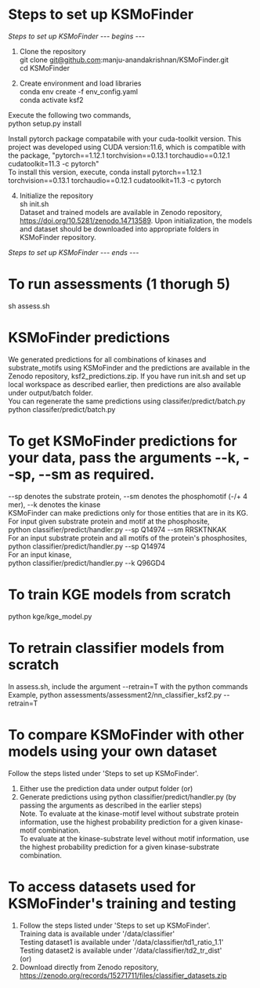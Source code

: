 # Steps to set up KSMoFinder <br>
*Steps to set up KSMoFinder --- begins ---*
1. Clone the repository <br>
git clone git@github.com:manju-anandakrishnan/KSMoFinder.git <br>
cd KSMoFinder <br>

2. Create environment and load libraries <br>
conda env create -f env_config.yaml <br>
conda activate ksf2 <br>

Execute the following two commands, <br>
python setup.py install <br>

Install pytorch package compatabile with your cuda-toolkit version. This project was developed using CUDA version:11.6, which is compatible with the package, "pytorch==1.12.1 torchvision==0.13.1 torchaudio==0.12.1 cudatoolkit=11.3 -c pytorch" <br>
To install this version, execute, conda install pytorch==1.12.1 torchvision==0.13.1 torchaudio==0.12.1 cudatoolkit=11.3 -c pytorch <br>

4. Initialize the repository <br>
sh init.sh <br>
Dataset and trained models are available in Zenodo repository, https://doi.org/10.5281/zenodo.14713589. Upon initialization, the models and dataset should be downloaded into appropriate folders in KSMoFinder repository.

*Steps to set up KSMoFinder --- ends ---*

# To run assessments (1 thorugh 5)
sh assess.sh <br>

# KSMoFinder predictions
We generated predictions for all combinations of kinases and substrate_motifs using KSMoFinder and the predictions are available in the Zenodo repository, ksf2_predictions.zip. If you have run init.sh and set up local workspace as described earlier, then predictions are also available under output/batch folder. <br>
You can regenerate the same predictions using classifer/predict/batch.py <br>
python classifer/predict/batch.py <br>

# To get KSMoFinder predictions for your data, pass the arguments --k, --sp, --sm as required. 
--sp denotes the substrate protein, --sm denotes the phosphomotif (-/+ 4 mer),  --k denotes the kinase <br>
KSMoFinder can make predictions only for those entities that are in its KG. <br>
For input given substrate protein and motif at the phosphosite, <br>
python classifier/predict/handler.py --sp Q14974 --sm RRSKTNKAK <br>
For an input substrate protein and all motifs of the protein's phosphosites, <br>
python classifier/predict/handler.py --sp Q14974 <br>
For an input kinase, <br>
python classifier/predict/handler.py --k Q96GD4 <br>

# To train KGE models from scratch
python kge/kge_model.py <br>

# To retrain classifier models from scratch
In assess.sh, include the argument --retrain=T with the python commands <br>
Example, python assessments/assessment2/nn_classifier_ksf2.py --retrain=T   <br>

# To compare KSMoFinder with other models using your own dataset
Follow the steps listed under 'Steps to set up KSMoFinder'. <br>
1. Either use the prediction data under output folder (or) <br>
2. Generate predictions using python classifier/predict/handler.py (by passing the arguments as described in the earlier steps) <br>
Note. To evaluate at the kinase-motif level without substrate protein information, use the highest probability prediction for a given kinase-motif combination. <br>
To evaluate at the kinase-substrate level without motif information, use the highest probability prediction for a given kinase-substrate combination. <br>

# To access datasets used for KSMoFinder's training and testing
1. Follow the steps listed under 'Steps to set up KSMoFinder'. <br>
    Training data is available under '/data/classifier' <br>
    Testing dataset1 is available under '/data/classifier/td1_ratio_1.1' <br>
    Testing dataset2 is available under '/data/classifier/td2_tr_dist' <br>
    (or) <br>
2. Download directly from Zenodo repository, https://zenodo.org/records/15271711/files/classifier_datasets.zip


